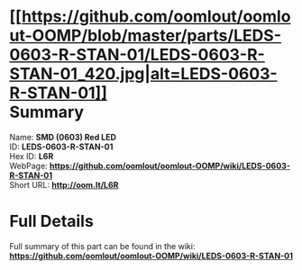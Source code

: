 
[[https://github.com/oomlout/oomlout-OOMP/blob/master/parts/LEDS-0603-R-STAN-01/LEDS-0603-R-STAN-01_420.jpg|alt=LEDS-0603-R-STAN-01]]     
Summary
=================
  
Name: __SMD (0603) Red LED__    
ID: __LEDS-0603-R-STAN-01__   
Hex ID: __L6R__   
WebPage: __https://github.com/oomlout/oomlout-OOMP/wiki/LEDS-0603-R-STAN-01__   
Short URL: __http://oom.lt/L6R__   

Full Details
==========================
Full summary of this part can be found in the wiki:   
__https://github.com/oomlout/oomlout-OOMP/wiki/LEDS-0603-R-STAN-01__    

